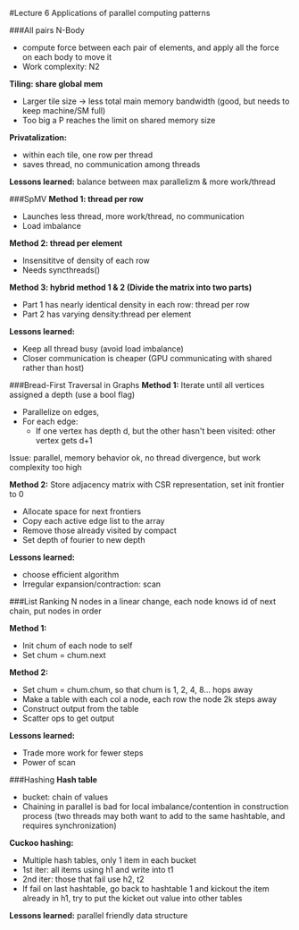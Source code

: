#Lecture 6 Applications of parallel computing patterns

###All pairs N-Body
* compute force between each pair of elements, and apply all the force on each body to move it
* Work complexity: N2

**Tiling: share global mem**

* Larger tile size -> less total main memory bandwidth (good, but needs to keep machine/SM full)
* Too big a P reaches the limit on shared memory size

**Privatalization:**

* within each tile, one row per thread
* saves thread, no communication among threads 

**Lessons learned:** balance between max parallelizm & more work/thread

###SpMV
**Method 1: thread per row**

* Launches less thread, more work/thread, no communication
* Load imbalance 

**Method 2: thread per element**

* Insensititve of density of each row
* Needs syncthreads()

**Method 3: hybrid method 1 & 2 (Divide the matrix into two parts)**

* Part 1 has nearly identical density in each row: thread per row
* Part 2 has varying density:thread per element

**Lessons learned:**

* Keep all thread busy (avoid load imbalance)
* Closer communication is cheaper (GPU communicating with shared rather than host)

###Bread-First Traversal in Graphs
**Method 1:** Iterate until all vertices assigned a depth (use a bool flag)

* Parallelize on edges, 
* For each edge:
  * If one vertex has depth d, but the other hasn't been visited: other vertex gets d+1

Issue: parallel, memory behavior ok, no thread divergence, but work complexity too high

**Method 2:** Store adjacency matrix with CSR representation, set init frontier to 0

* Allocate space for next frontiers
* Copy each active edge list to the array
* Remove those already visited by compact
* Set depth of fourier to new depth

**Lessons learned:**

* choose efficient algorithm
* Irregular expansion/contraction: scan

###List Ranking
N nodes in a linear change, each node knows id of next chain, put nodes in order

**Method 1:**

* Init chum of each node to self
* Set chum = chum.next

**Method 2:**

* Set chum = chum.chum, so that chum is 1, 2, 4, 8… hops away
* Make a table with each col a node, each row the node 2k steps away
* Construct output from the table
* Scatter ops to get output

**Lessons learned:**

* Trade more work for fewer steps
* Power of scan

###Hashing
**Hash table**

* bucket: chain of values
* Chaining in parallel is bad for local imbalance/contention in construction process (two threads may both want to add to the same hashtable, and requires synchronization)

**Cuckoo hashing:**

* Multiple hash tables, only 1 item in each bucket
* 1st iter: all items using h1 and write into t1
* 2nd iter: those that fail use h2, t2
* If fail on last hashtable, go back to hashtable 1 and kickout the item already in h1, try to put the kicket out value into other tables

**Lessons learned:** parallel friendly data structure